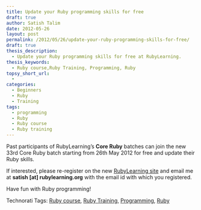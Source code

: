 ```yaml
---
title: Update your Ruby programming skills for free
draft: true
author: Satish Talim
date: 2012-05-26
layout: post
permalink: /2012/05/26/update-your-ruby-programming-skills-for-free/
draft: true
thesis_description:
  - Update your Ruby programming skills for free at RubyLearning.
thesis_keywords:
  - Ruby course,Ruby Training, Programming, Ruby
topsy_short_url:
  - 
categories:
  - Beginners
  - Ruby
  - Training
tags:
  - programming
  - Ruby
  - Ruby course
  - Ruby training
---
```

<div>
  <p>
    <span class="drop_cap">P</span>ast participants of RubyLearning&#8217;s <strong>Core Ruby</strong> batches can join the new 33rd Core Ruby batch starting from 26th May 2012 for free and update their Ruby skills.
  </p>
  
  <p>
    If interested, please re-register on the new <a href="http://rubylearning.org/classes">RubyLearning site</a> and email me at <b>satish [at] rubylearning.org</b> with the email id with which you registered.
  </p>
  
  <p>
    Have fun with Ruby programming!
  </p>
</div>

Technorati Tags: <a href="http://technorati.com/tag/Ruby+course" rel="tag">Ruby course</a>, <a href="http://technorati.com/tag/Ruby+Training" rel="tag">Ruby Training</a>, <a href="http://technorati.com/tag/Programming" rel="tag"> Programming</a>, <a href="http://technorati.com/tag/Ruby" rel="tag"> Ruby</a>

